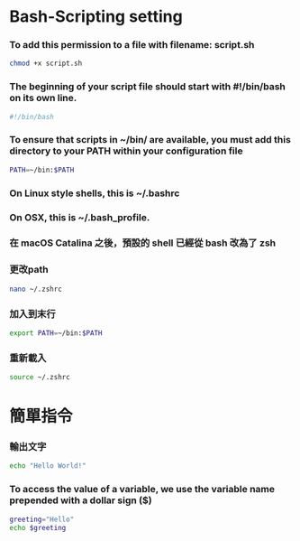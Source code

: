 # Bash-Scripting setting
### To add this permission to a file with filename: script.sh
```bash
chmod +x script.sh
```
### The beginning of your script file should start with #!/bin/bash on its own line.
```bash
#!/bin/bash
```
### To ensure that scripts in ~/bin/ are available, you must add this directory to your PATH within your configuration file
```bash
PATH=~/bin:$PATH
```
### On Linux style shells, this is ~/.bashrc 
### On OSX, this is ~/.bash_profile.
### 在 macOS Catalina 之後，預設的 shell 已經從 bash 改為了 zsh
### 更改path
```bash
nano ~/.zshrc
```
### 加入到末行
```bash
export PATH=~/bin:$PATH
```
### 重新載入
```bash
source ~/.zshrc
```
# 簡單指令
### 輸出文字
```bash
echo "Hello World!"
```
### To access the value of a variable, we use the variable name prepended with a dollar sign ($)
```bash
greeting="Hello"
echo $greeting
```
